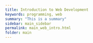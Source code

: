 ```yaml
---
title: Introduction to Web Development
keywords: programming, web
summary: "This is a summary"
sidebar: main_sidebar
permalink: main_web_intro.html
folder: main
---
```

